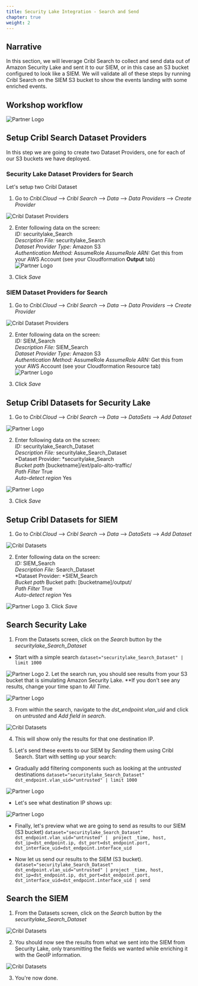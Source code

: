 ```yaml
---
title: Security Lake Integration - Search and Send
chapter: true
weight: 2
---
```


## Narrative

In this section, we will leverage Cribl Search to collect and send data out of Amazon Security Lake and sent it to our SIEM, or in this case an S3 bucket configured to look like a SIEM. We will validate all of these steps by running Cribl Search on the SIEM S3 bucket to show the events landing with some enriched events.

## Workshop workflow

![Partner Logo](/images/cribl23.png)

## Setup Cribl Search Dataset Providers
In this step we are going to create two Dataset Providers, one for each of our S3 buckets we have deployed. 

### Security Lake Dataset Providers for Search
Let's setup two Cribl Dataset
1. Go to *Cribl.Cloud* --> *Cribl Search* --> *Data* --> *Data Providers* --> *Create Provider*

![Cribl Dataset Providers](/images/cribl60.png)

2. Enter following data on the screen:<br/>
   *ID:* securitylake_Search <br/>
   *Description File:* securitylake_Search <br/>
   *Dataset Provider Type:* Amazon S3<br/>
   *Authentication Method:* AssumeRole
   *AssumeRole ARN:* Get this from your AWS Account (see your Cloudformation **Output** tab)
![Partner Logo](/images/cribl59.png)

3. Click *Save*

### SIEM Dataset Providers for Search

1. Go to *Cribl.Cloud* --> *Cribl Search* --> *Data* --> *Data Providers* --> *Create Provider*

![Cribl Dataset Providers](/images/cribl60.png)

2. Enter following data on the screen:<br/>
   *ID:* SIEM_Search <br/>
   *Description File:* SIEM_Search <br/>
   *Dataset Provider Type:* Amazon S3<br/>
   *Authentication Method:* AssumeRole
   *AssumeRole ARN:* Get this from your AWS Account (see your Cloudformation Resource tab)
![Partner Logo](/images/cribl39.png)

3. Click *Save*

## Setup Cribl Datasets for Security Lake
1. Go to *Cribl.Cloud* --> *Cribl Search* --> *Data* --> *DataSets* --> *Add Dataset*

![Partner Logo](/images/cribl61.png)

2. Enter following data on the screen: <br/>
   *ID:* securitylake_Search_Dataset <br/>
   *Description File:* securitylake_Search_Dataset<br/>
   *Dataset Provider: *securitylake_Search <br/>
   *Bucket path* [bucketname]/ext/palo-alto-traffic/ <br/>
   *Path Filter* True  <br/>
   *Auto-detect region* Yes

   
![Partner Logo](/images/cribl40.png)

3. Click *Save*

## Setup Cribl Datasets for SIEM
1. Go to *Cribl.Cloud* --> *Cribl Search* --> *Data* --> *DataSets* --> *Add Dataset*

![Cribl Datasets](/images/cribl61.png)

2. Enter following data on the screen: <br/>
   *ID:* SIEM_Search <br/>
   *Description File:* Search_Dataset<br/>
   *Dataset Provider: *SIEM_Search <br/>
   *Bucket path* Bucket path: [bucketname]/output/ <br/>
   *Path Filter* True <br/>
   *Auto-detect region* Yes

![Partner Logo](/images/cribl62.png)
3. Click *Save*

## Search Security Lake

1. From the Datasets screen, click on the *Search* button by the *securitylake_Search_Dataset*

* Start with a simple search 
`dataset="securitylake_Search_Dataset" | limit 1000`

![Partner Logo](/images/cribl63.png)
2. Let the search run, you should see results from your S3 bucket that is simulating Amazon Security Lake. **If you don't see any results, change your time span to *All Time*.

![Partner Logo](/images/cribl70.png)


3. From within the search, navigate to the *dst_endpoint.vlan_uid* and click on *untrusted* and *Add field in search*. 

![Cribl Datasets](/images/cribl65.png)

4. This will show only the results for that one destination IP.

5. Let's send these events to our SIEM by _Sending_ them using Cribl Search. Start with setting up your search: 

* Gradually add filtering components such as looking at the _untrusted_ destinations 
`dataset="securitylake_Search_Dataset" dst_endpoint.vlan_uid="untrusted" | limit 1000` 

![Partner Logo](/images/cribl69.png)

* Let's see what destination IP shows up: 

![Partner Logo](/images/cribl71.png)

* Finally, let's preview what we are going to send as results to our SIEM (S3 bucket)
`dataset="securitylake_Search_Dataset" dst_endpoint.vlan_uid="untrusted" |  project _time, host, dst_ip=dst_endpoint.ip, dst_port=dst_endpoint.port, dst_interface_uid=dst_endpoint.interface_uid`

* Now let us send our results to the SIEM (S3 bucket).
`dataset="securitylake_Search_Dataset" dst_endpoint.vlan_uid="untrusted" | project _time, host, dst_ip=dst_endpoint.ip, dst_port=dst_endpoint.port, dst_interface_uid=dst_endpoint.interface_uid | send`



## Search the SIEM

1. From the Datasets screen, click on the *Search* button by the *securitylake_Search_Dataset*

![Cribl Datasets](/images/cribl67.png)

2. You should now see the results from what we sent into the SIEM from Security Lake, only transmitting the fields we wanted while enriching it with the GeoIP information. 

![Cribl Datasets](/images/cribl68.png)

3. You're now done.